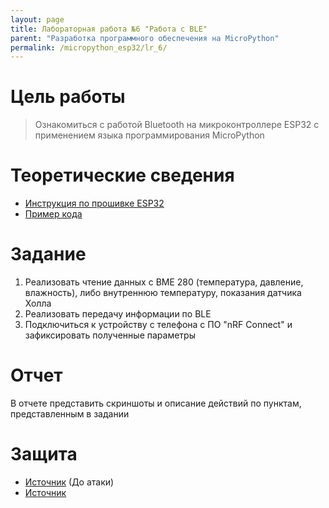 ```yaml
---
layout: page
title: Лабораторная работа №6 "Работа с BLE"
parent: "Разработка программного обеспечения на MicroPython"
permalink: /micropython_esp32/lr_6/
---
```



# Цель работы
> Ознакомиться с работой Bluetooth на микроконтроллере ESP32 с применением языка программирования MicroPython

# Теоретические сведения
* [Инструкция по прошивке ESP32](/micropython_esp32/firmware/)
* [Пример кода](../../examples/example_6.md)

# Задание
1. Реализовать чтение данных с BME 280 (температура, давление, влажность), либо внутреннюю температуру, показания датчика Холла
2. Реализовать передачу информации по BLE
3. Подключиться к устройству с телефона с ПО "nRF Connect" и зафиксировать полученные параметры

# Отчет
В отчете представить скриншоты и описание действий по пунктам, представленным в задании

# Защита
* [Источник](https://habr.com/ru/companies/dsec/articles/685514/) (До атаки)
* [Источник](https://www.dhgate.com/ru/blog/what-is-bluetooth-technology-and-how-does-it-work-c/)
